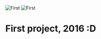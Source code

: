 ![First](https://i.imgur.com/FleNwIc.png)
![First](https://i.imgur.com/c1Ma1G1.png)

# First project, 2016 :D


